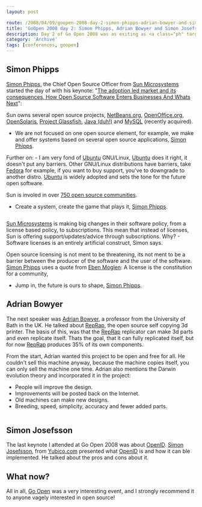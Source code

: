 ```yaml
---
layout: post

route: /2008/04/09/goopen-2008-day-2-simon-phipps-adrian-bowyer-and-simon-josefsson
title: 'GoOpen 2008 day 2: Simon Phipps, Adrian Bowyer and Simon Josefsson'
description: Day 2 of Go Open 2008 was as exiting as <a class="ph" target="_blank" rel="noopener noreferrer" href="http://phun-ky.net/2008/04/go-open-day-1">day 1</a>, with great keynote speakers. In this article you will find small reviews of the keynotes I attended, every keynote was videotaped, so I will try to provide links to them later to complement my very short reviews.
category: 'Archive'
tags: [conferences, goopen]
---
```


## Simon Phipps

<a class="ph" target="_blank" rel="noopener noreferrer" href="http://www.webmink.net/">Simon
Phipps</a>, the Chief Open Source Officer from
<a class="ph" target="_blank" rel="noopener noreferrer" href="http://www.sun.com">Sun
Microsystems</a> started the day of with his keynote:
"<a class="ph" target="_blank" rel="noopener noreferrer" href="http://mediacast.sun.com/users/sunmink/media/0815d-GoOpen08-Oslo.pdf">The
adoption led market and its consequences, How Open Source Software Enters
Businesses And Whats Next</a>":

Sun owns several open source projects,
<a class="ph" target="_blank" rel="noopener noreferrer" href="http://www.netbeans.org">NetBeans.org</a>,
<a class="ph" target="_blank" rel="noopener noreferrer" href="http://www.openoffice.org">OpenOffice.org</a>,
<a class="ph" target="_blank" rel="noopener noreferrer" href="http://www.opensolaris.org">OpenSolaris</a>,
<a class="ph" target="_blank" rel="noopener noreferrer" href="https://glassfish.dev.java.net/">Project
Glassfish</a>,
<a class="ph" target="_blank" rel="noopener noreferrer" href="http://java.sun.com">Java
(duh!)</a> and
<a class="ph" target="_blank" rel="noopener noreferrer" href="http://www.mysql.com">MySQL</a>
(recently acquired).

- We are not focused on one open source element, for example, we make and offer
  systems based on several open source applications,
  <a class="ph" target="_blank" rel="noopener noreferrer" href="http://www.webmink.net/">Simon
  Phipps</a>.

Further on: - I am very fond of
<a class="ph" target="_blank" rel="noopener noreferrer" href="http://www.ubuntu.com">Ubuntu</a>
GNU/Linux,
<a class="ph" target="_blank" rel="noopener noreferrer" href="http://www.ubuntu.com">Ubuntu</a>
does it right, it doesn't put any barriers. Other GNU/Linux distributions have
barriers, take
<a class="ph" target="_blank" rel="noopener noreferrer" href="http://fedoraproject.org">Fedora</a>
for example, if you want to buy support, you've to downgrade to another distro.
<a class="ph" target="_blank" rel="noopener noreferrer" href="http://www.ubuntu.com">Ubuntu</a>
is widely adopted and sets the tone for the future open software.

Sun is involed in over
<a class="ph" target="_blank" rel="noopener noreferrer" href="http://www.sun.com/software/opensource/index.jsp">750
open source communities</a>.

- Create a system, create the game that plays it,
  <a class="ph" target="_blank" rel="noopener noreferrer" href="http://www.webmink.net/">Simon
  Phipps</a>.

<img src="/img/blog/DSC00070.webp" alt="" class="ph" />

<a class="ph" target="_blank" rel="noopener noreferrer" href="http://www.sun.com">Sun
Microsystems</a> is making big changes in their software policy, from a license
based policy, to subscriptions. This mean that instead of licenses, Sun is
offering support/updates/advice through subscriptions. Why? - Software licenses
is an entirely artificial construct, Simon says.

Open source licensing is not ment to be threatening, its not ment to be a
barrier between the producer of the software and the user of the software.
<a class="ph" target="_blank" rel="noopener noreferrer" href="http://www.webmink.net/">Simon
Phipps</a> uses a quote from
<a class="ph" target="_blank" rel="noopener noreferrer" href="http://en.wikipedia.org/wiki/Eben_Moglen">Eben
Moglen</a>: A license is the constitution for a community,

- Jump in, the future is ours to shape,
  <a class="ph" target="_blank" rel="noopener noreferrer" href="http://www.webmink.net/">Simon
  Phipps</a>.

## Adrian Bowyer

The next speaker was
<a class="ph" target="_blank" rel="noopener noreferrer" href="http://people.bath.ac.uk/ensab/">Adrian
Bowyer</a>, a professor from the University of Bath in the UK. He talked about
<a class="ph" target="_blank" rel="noopener noreferrer" href="http://www.reprap.org">RepRap</a>,
the open source self copying 3d printer. The basis of this, was that the
<a class="ph" target="_blank" rel="noopener noreferrer" href="http://www.reprap.org">RepRap</a>
replicator can make 3d parts and even replicate itself. Thats the goal, that it
can fully replicated itself, but for now
<a class="ph" target="_blank" rel="noopener noreferrer" href="http://www.reprap.org">RepRap</a>
produces 35% of its own components.

From the start, Adrian wanted this project to be open and free for all. He
couldn't sell this machine anyway, because the machine copies itself, you can
only sell the machine one time. Adrian also mentions the Darwin evolution theory
and incorporated it in the project:

- People will improve the design.
- Improvements will be posted back on the Internet.
- Old machines can make new designs.
- Breeding, speed, simplicity, accuracy and fewer added parts.

<img src="/img/blog/DSC00071.webp" alt="" class="ph" />

## Simon Josefsson

The last keynote I attended at Go Open 2008 was about
<a class="ph" target="_blank" rel="noopener noreferrer" href="http://www.openid.net">OpenID</a>.
<a class="ph" target="_blank" rel="noopener noreferrer" href="http://blog.josefsson.org/">Simon
Josefsson</a>, from
<a class="ph" target="_blank" rel="noopener noreferrer" href="http://www.yubico.com">Yubico.com</a>
presented what
<a class="ph" target="_blank" rel="noopener noreferrer" href="http://www.openid.net">OpenID</a>
is and how it can ble implemented. He talked about the pros and cons about it.

## What now?

All in all,
<a class="ph" target="_blank" rel="noopener noreferrer" href="http://www.goopen.no">Go
Open</a> was a very interesting event, and I strongly recommend it to anyone
vagely interested in open source!
